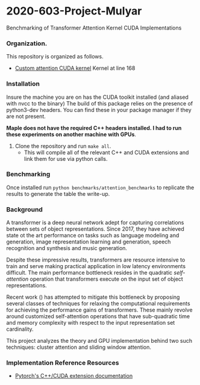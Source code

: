 # 2020-603-Project-Mulyar
Benchmarking of Transformer Attention Kernel CUDA Implementations

### Organization.

This repository is organized as follows.
- [Custom attention CUDA kernel](fast-transformers/fast_transformers/local_product/local_product_cuda_no_mm.cu)
    Kernel at line 168
### Installation
Insure the machine you are on has the CUDA toolkit installed (and aliased with nvcc to the binary)
The build of this package relies on the presence of python3-dev headers. You can find these in your package manager if they are not present.

**Maple does not have the required C++ headers installed. I had to run these experiments on another machine with GPUs**.

1. Clone the repository and run `make all`.
    - This will compile all of the relevant C++ and CUDA extensions and link them for use via python calls.



### Benchmarking
Once installed run `python benchmarks/attention_benchmarks` to replicate the results to generate the table the write-up.

### Background
A transformer is a deep neural network adept for capturing correlations between sets of object representations.
Since 2017, they have achieved state ot the art performance on tasks such as language modeling and generation, image
representation learning and generation, speech recognition and synthesis and music generation.

Despite these impressive results, transformers are resource intensive to train and serve making practical application
in low latency environments difficult. The main performance bottleneck resides in the quadratic *self-attention* operation that
transformers execute on the input set of object representations.

Recent work () has attempted to mitigate this bottleneck by proposing several classes of techniques for relaxing
the computational requirements for achieving the performance gains of transformers. These mainly revolve around
customized self-attention operations that have sub-quadratic time and memory complexity with respect to the input
 representation set cardinality.
 
This project analyzes the theory and GPU implementation behind two such techniques: cluster attention and sliding window attention.


### Implementation Reference Resources

- [Pytorch's C++/CUDA extension documentation](https://pytorch.org/tutorials/advanced/cpp_extension.html?highlight=backward)